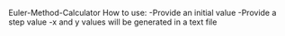  Euler-Method-Calculator
How to use:
-Provide an initial value
-Provide a step value
-x and y values will be generated in a text file
